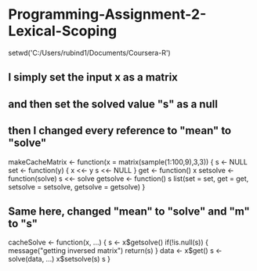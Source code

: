 # Programming-Assignment-2-Lexical-Scoping
setwd('C:/Users/rubind1/Documents/Coursera-R')
##
## I simply set the input x as a matrix
## and then set the solved value "s" as a null
## then I changed every reference to "mean" to "solve"
makeCacheMatrix <- function(x = matrix(sample(1:100,9),3,3)) {
  s <- NULL
  set <- function(y) {
    x <<- y
    s <<- NULL
  }
  get <- function() x
  setsolve <- function(solve) s <<- solve
  getsolve <- function() s
  list(set = set, get = get,
       setsolve = setsolve,
       getsolve = getsolve)
}
##
## Same here, changed "mean" to "solve" and "m" to "s"
cacheSolve <- function(x, ...) {
  s <- x$getsolve()
  if(!is.null(s)) {
    message("getting inversed matrix")
    return(s)
  }
  data <- x$get()
  s <- solve(data, ...)
  x$setsolve(s)
  s
}

